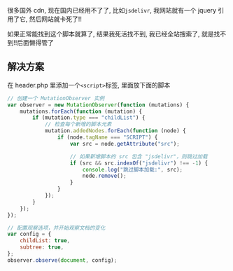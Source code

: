 很多国外 cdn, 现在国内已经用不了了, 比如`jsdelivr`, 我网站就有一个 jquery 引用了它, 然后网站就卡死了!!

如果正常能找到这个脚本就算了, 结果我死活找不到, 我已经全站搜索了, 就是找不到!!后面懒得管了

## 解决方案

在 header.php 里添加一个`<script>`标签, 里面放下面的脚本

```javascript
// 创建一个 MutationObserver 实例
var observer = new MutationObserver(function (mutations) {
    mutations.forEach(function (mutation) {
        if (mutation.type === "childList") {
            // 检查每个新增的脚本元素
            mutation.addedNodes.forEach(function (node) {
                if (node.tagName === "SCRIPT") {
                    var src = node.getAttribute("src");

                    // 如果新增脚本的 src 包含 "jsdelivr"，则跳过加载
                    if (src && src.indexOf("jsdelivr") !== -1) {
                        console.log("跳过脚本加载:", src);
                        node.remove();
                    }
                }
            });
        }
    });
});

// 配置观察选项，并开始观察文档的变化
var config = {
    childList: true,
    subtree: true,
};
observer.observe(document, config);
```
